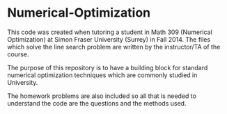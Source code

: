 Numerical-Optimization
======================

This code was created when tutoring a student in Math 309 (Numerical Optimization) at Simon Fraser University (Surrey) in Fall 2014. The files which solve the line search problem are written by the instructor/TA of the course. 

The purpose of this repository is to have a building block for standard numerical optimization techniques which are commonly studied in University. 

The homework problems are also included so all that is needed to understand the code are the questions and the methods used. 
